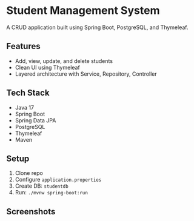 # Student Management System

A CRUD application built using Spring Boot, PostgreSQL, and Thymeleaf.

## Features
- Add, view, update, and delete students
- Clean UI using Thymeleaf
- Layered architecture with Service, Repository, Controller

## Tech Stack
- Java 17
- Spring Boot
- Spring Data JPA
- PostgreSQL
- Thymeleaf
- Maven

## Setup
1. Clone repo
2. Configure `application.properties`
3. Create DB: `studentdb`
4. Run: `./mvnw spring-boot:run`

## Screenshots


